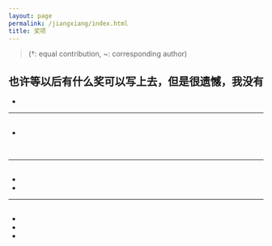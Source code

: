```yaml
---
layout: page
permalink: /jiangxiang/index.html
title: 奖项
---
```


> (†: equal contribution, ~: corresponding author)

## 也许等以后有什么奖可以写上去，但是很遗憾，我没有

- 
  <br>

---

## 

- 



<br>

---

##
- 

- 
  <br>

---

## 

- 

- 

-
  <br>
